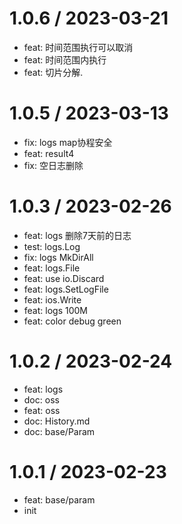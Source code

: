 
1.0.6 / 2023-03-21
==================

* feat: 时间范围执行可以取消
* feat: 时间范围内执行
* feat: 切片分解.

1.0.5 / 2023-03-13
==================

* fix: logs map协程安全
* feat: result4
* fix: 空日志删除

1.0.3 / 2023-02-26
==================

* feat: logs 删除7天前的日志
* test: logs.Log
* fix: logs MkDirAll
* feat: logs.File
* feat: use io.Discard
* feat: logs.SetLogFile
* feat: ios.Write
* feat: logs 100M
* feat: color debug green

1.0.2 / 2023-02-24
==================

* feat: logs
* doc: oss
* feat: oss
* doc: History.md
* doc: base/Param

1.0.1 / 2023-02-23
==================

* feat: base/param
* init
